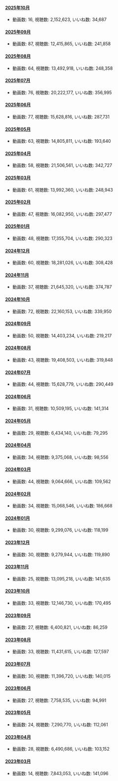 #### [2025年10月](videos/202510 "wikilink")

-   動画数: 16, 視聴数: 2,152,623, いいね数: 34,687

#### [2025年09月](videos/202509 "wikilink")

-   動画数: 87, 視聴数: 12,415,865, いいね数: 241,858

#### [2025年08月](videos/202508 "wikilink")

-   動画数: 64, 視聴数: 13,492,918, いいね数: 248,358

#### [2025年07月](videos/202507 "wikilink")

-   動画数: 76, 視聴数: 20,222,177, いいね数: 356,995

#### [2025年06月](videos/202506 "wikilink")

-   動画数: 77, 視聴数: 15,628,816, いいね数: 287,731

#### [2025年05月](videos/202505 "wikilink")

-   動画数: 63, 視聴数: 14,805,811, いいね数: 193,640

#### [2025年04月](videos/202504 "wikilink")

-   動画数: 58, 視聴数: 21,506,561, いいね数: 342,727

#### [2025年03月](videos/202503 "wikilink")

-   動画数: 61, 視聴数: 13,992,360, いいね数: 248,943

#### [2025年02月](videos/202502 "wikilink")

-   動画数: 47, 視聴数: 16,082,950, いいね数: 297,477

#### [2025年01月](videos/202501 "wikilink")

-   動画数: 48, 視聴数: 17,355,704, いいね数: 290,323

#### [2024年12月](videos/202412 "wikilink")

-   動画数: 60, 視聴数: 18,281,026, いいね数: 308,428

#### [2024年11月](videos/202411 "wikilink")

-   動画数: 37, 視聴数: 21,645,320, いいね数: 374,787

#### [2024年10月](videos/202410 "wikilink")

-   動画数: 72, 視聴数: 22,160,153, いいね数: 339,950

#### [2024年09月](videos/202409 "wikilink")

-   動画数: 50, 視聴数: 14,403,234, いいね数: 219,217

#### [2024年08月](videos/202408 "wikilink")

-   動画数: 43, 視聴数: 19,408,503, いいね数: 319,848

#### [2024年07月](videos/202407 "wikilink")

-   動画数: 44, 視聴数: 15,628,779, いいね数: 290,449

#### [2024年06月](videos/202406 "wikilink")

-   動画数: 31, 視聴数: 10,509,195, いいね数: 141,314

#### [2024年05月](videos/202405 "wikilink")

-   動画数: 29, 視聴数: 6,434,140, いいね数: 79,295

#### [2024年04月](videos/202404 "wikilink")

-   動画数: 34, 視聴数: 9,375,068, いいね数: 98,556

#### [2024年03月](videos/202403 "wikilink")

-   動画数: 44, 視聴数: 9,064,666, いいね数: 109,562

#### [2024年02月](videos/202402 "wikilink")

-   動画数: 34, 視聴数: 15,068,546, いいね数: 186,668

#### [2024年01月](videos/202401 "wikilink")

-   動画数: 30, 視聴数: 9,299,076, いいね数: 118,199

#### [2023年12月](videos/202312 "wikilink")

-   動画数: 30, 視聴数: 9,279,944, いいね数: 119,890

#### [2023年11月](videos/202311 "wikilink")

-   動画数: 25, 視聴数: 13,095,218, いいね数: 141,635

#### [2023年10月](videos/202310 "wikilink")

-   動画数: 33, 視聴数: 12,146,730, いいね数: 170,495

#### [2023年09月](videos/202309 "wikilink")

-   動画数: 27, 視聴数: 6,400,821, いいね数: 86,259

#### [2023年08月](videos/202308 "wikilink")

-   動画数: 33, 視聴数: 11,431,615, いいね数: 127,597

#### [2023年07月](videos/202307 "wikilink")

-   動画数: 30, 視聴数: 11,396,720, いいね数: 140,015

#### [2023年06月](videos/202306 "wikilink")

-   動画数: 27, 視聴数: 7,758,535, いいね数: 94,991

#### [2023年05月](videos/202305 "wikilink")

-   動画数: 24, 視聴数: 7,290,770, いいね数: 112,061

#### [2023年04月](videos/202304 "wikilink")

-   動画数: 28, 視聴数: 6,490,686, いいね数: 103,152

#### [2023年03月](videos/202303 "wikilink")

-   動画数: 14, 視聴数: 7,843,053, いいね数: 141,096

